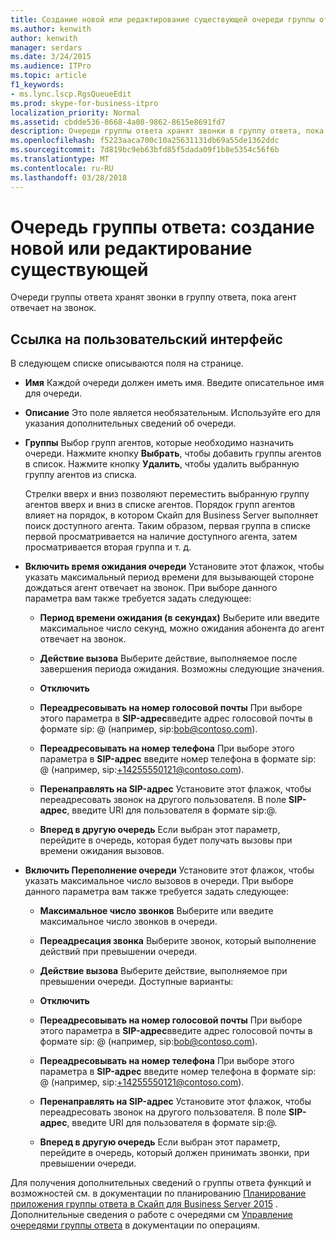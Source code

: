 ```yaml
---
title: Создание новой или редактирование существующей очереди группы ответа
ms.author: kenwith
author: kenwith
manager: serdars
ms.date: 3/24/2015
ms.audience: ITPro
ms.topic: article
f1_keywords:
- ms.lync.lscp.RgsQueueEdit
ms.prod: skype-for-business-itpro
localization_priority: Normal
ms.assetid: cbdde536-8668-4a08-9862-8615e8691fd7
description: Очереди группы ответа хранят звонки в группу ответа, пока агент отвечает на звонок.
ms.openlocfilehash: f5223aaca700c10a25631131db69a55de1362ddc
ms.sourcegitcommit: 7d819bc9eb63bfd85f5dada09f1b8e5354c56f6b
ms.translationtype: MT
ms.contentlocale: ru-RU
ms.lasthandoff: 03/28/2018
---
```

# <a name="response-groups-queue-create-new-or-edit-existing"></a>Очередь группы ответа: создание новой или редактирование существующей
 
Очереди группы ответа хранят звонки в группу ответа, пока агент отвечает на звонок.
  
## <a name="ui-reference"></a>Ссылка на пользовательский интерфейс

В следующем списке описываются поля на странице.
  
- **Имя** Каждой очереди должен иметь имя. Введите описательное имя для очереди.
    
- **Описание** Это поле является необязательным. Используйте его для указания дополнительных сведений об очереди.
    
- **Группы** Выбор групп агентов, которые необходимо назначить очереди. Нажмите кнопку **Выбрать**, чтобы добавить группы агентов в список. Нажмите кнопку **Удалить**, чтобы удалить выбранную группу агентов из списка.
    
    Стрелки вверх и вниз позволяют переместить выбранную группу агентов вверх и вниз в списке агентов. Порядок групп агентов влияет на порядок, в котором Скайп для Business Server выполняет поиск доступного агента. Таким образом, первая группа в списке первой просматривается на наличие доступного агента, затем просматривается вторая группа и т. д.
    
- **Включить время ожидания очереди** Установите этот флажок, чтобы указать максимальный период времени для вызывающей стороне дождаться агент отвечает на звонок. При выборе данного параметра вам также требуется задать следующее:
    
  - **Период времени ожидания (в секундах)** Выберите или введите максимальное число секунд, можно ожидания абонента до агент отвечает на звонок.
    
  - **Действие вызова** Выберите действие, выполняемое после завершения периода ожидания. Возможны следующие значения.
    
  - **Отключить**
    
  - **Переадресовывать на номер голосовой почты** При выборе этого параметра в **SIP-адрес**введите адрес голосовой почты в формате sip:<username> @ <domainname> (например, sip:bob@contoso.com).
    
  - **Переадресовывать на номер телефона** При выборе этого параметра в **SIP-адрес** введите номер телефона в формате sip:<number> @ <domainname> (например, sip:+14255550121@contoso.com).
    
  - **Перенаправлять на SIP-адрес** Установите этот флажок, чтобы переадресовать звонок на другого пользователя. В поле **SIP-адрес**, введите URI для пользователя в формате sip:<username>@<domainname>.
    
  - **Вперед в другую очередь** Если выбран этот параметр, перейдите в очередь, которая будет получать вызовы при времени ожидания вызовов.
    
- **Включить Переполнение очереди** Установите этот флажок, чтобы указать максимальное число вызовов в очереди. При выборе данного параметра вам также требуется задать следующее:
    
  - **Максимальное число звонков** Выберите или введите максимальное число звонков в очереди.
    
  - **Переадресация звонка** Выберите звонок, который выполнение действий при превышении очереди.
    
  - **Действие вызова** Выберите действие, выполняемое при превышении очереди. Доступные варианты:
    
  - **Отключить**
    
  - **Переадресовывать на номер голосовой почты** При выборе этого параметра в **SIP-адрес**введите адрес голосовой почты в формате sip:<username> @ <domainname> (например, sip:bob@contoso.com).
    
  - **Переадресовывать на номер телефона** При выборе этого параметра в **SIP-адрес** введите номер телефона в формате sip:<number> @ <domainname> (например, sip:+14255550121@contoso.com).
    
  - **Перенаправлять на SIP-адрес** Установите этот флажок, чтобы переадресовать звонок на другого пользователя. В поле **SIP-адрес**, введите URI для пользователя в формате sip:<username>@<domainname>.
    
  - **Вперед в другую очередь** Если выбран этот параметр, перейдите в очередь, который должен принимать звонки, при превышении очереди.
    
Для получения дополнительных сведений о группы ответа функций и возможностей см. в документации по планированию [Планирование приложения группы ответа в Скайп для Business Server 2015](../../plan-your-deployment/enterprise-voice-solution/response-group.md) . Дополнительные сведения о работе с очередями см [Управление очередями группы ответа](http://technet.microsoft.com/library/1e91720c-ab67-4dfb-b30c-0ef2a8012310.aspx) в документации по операциям.
  

